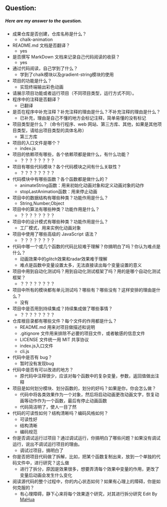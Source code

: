 <body marginheight="0"><h2>Question:</h2>
<h5>Here are my answer to the question.</h5>
<ul>
<li>成果仓库是否创建，仓库名称是什么？<ul>
<li>chalk-animation</li>
</ul>
</li>
<li>README.md 文档是否翻译？<ul>
<li>yes</li>
</ul>
</li>
<li>是否撰写 MarkDown 文档来记录自己代码阅读的收获？<ul>
<li>yes</li>
</ul>
</li>
<li>通过代码阅读，自己学到了什么？<ul>
<li>学到了chalk模块以及gradient-string模块的使用</li>
</ul>
</li>
<li>项目的功能是什么？<ul>
<li>实现终端输出彩色动画</li>
</ul>
</li>
<li>请展示项目功能或者运行项目（不同项目类型，运行方式不同）。 </li>
<li>程序中的注释是否翻译？<ul>
<li>已翻译</li>
</ul>
</li>
<li>是否在程序中补充注释？补充注释的理由是什么？不补充注释的理由是什么？<ul>
<li>已补充，理由是自己不懂的地方会标记注释，简单易懂的没有标记</li>
</ul>
</li>
<li>项目类型是什么？（命令行程序、web 网站、第三方库、其他，如果是其他项目类型，请给出项目类型的具体名称）<ul>
<li>第三方库</li>
</ul>
</li>
<li>项目的入口文件是哪个？<ul>
<li>index.js</li>
</ul>
</li>
<li>项目的依赖项有哪些，各个依赖项都是做什么，有什么功能？<ul>
<li>？？？？？？？？</li>
</ul>
</li>
<li>项目有哪些代码模块？各个代码模块之间有什么关联性？<ul>
<li>？？？？？？？？</li>
</ul>
</li>
<li>代码模块中有哪些函数？各个函数都是做什么的？<ul>
<li>animateString函数：用来初始化动画对象和定义动画对象的动作</li>
<li>stopLastAnimation函数：用来停止动画</li>
</ul>
</li>
<li>项目中的数据结构有哪些种类？功能作用是什么？<ul>
<li>String,Number,Object</li>
</ul>
</li>
<li>项目中的算法有哪些种类？功能作用是什么？<ul>
<li>？？？？？？？？</li>
</ul>
</li>
<li>项目中的设计模式有哪些种类？功能作用是什么？<ul>
<li>工厂模式，用来实例化动画对象</li>
</ul>
</li>
<li>项目中使用了哪些高级的 JavaScript 语法？<ul>
<li>？？？？？？？？</li>
</ul>
</li>
<li>代码中哪一个或几个函数的代码比较难于理解？你搞明白了吗？你认为难点是什么？<ul>
<li>动画效果中的glitch效果和radar效果难于理解</li>
<li>难点是函数中变量设置太多，无法直接读出每个变量设置的意义</li>
</ul>
</li>
<li>项目中用到自动化测试吗？用到自动化测试框架了吗？用的是哪个自动化测试框架？<ul>
<li>？？？？？？？？</li>
</ul>
</li>
<li>项目中所有的模块都有单元测试吗？哪些有？哪些没有？这样安排的理由是什么？<ul>
<li>没有</li>
</ul>
</li>
<li>项目中是否用到持续集成？持续集成做了哪些事情？<ul>
<li>？？？？？？？？</li>
</ul>
</li>
<li>仓库根目录都有哪些文件？每个文件的作用都是什么？<ul>
<li>README.md 用来对项目做描述和说明</li>
<li>.gitignore 文件用来排除不必要的项目文件，或者敏感的信息文件</li>
<li>LICENSE 文件统一用 MIT 共享协议</li>
<li>index.js入口文件</li>
<li>cli.js</li>
</ul>
</li>
<li>代码中是否有 bug？<ul>
<li>暂时没有发现bug</li>
</ul>
</li>
<li>代码中是否有可以改进的地方？<ul>
<li>原代码中注释很少，应该对每个函数中的复杂变量，参数，返回值做出注释</li>
</ul>
</li>
<li>项目是如何划分模块、划分函数的，划分的好吗？如果是你，你会怎么做？<ul>
<li>代码中将各类效果作为一个对象，然后将启动动画更改动画文字，恢复动画等动作作为一个函数，最后有停止动画函数</li>
<li>代码简洁明了，使人一目了然</li>
</ul>
</li>
<li>代码的可读性如何？结构清晰吗？编码风格如何？<ul>
<li>可读性好</li>
<li>结构清晰</li>
<li>编码规范</li>
</ul>
</li>
<li>你是否调试运行过项目？通过调试运行，你搞明白了哪些问题？如果没有调试运行，说出不调试运行项目的理由。<ul>
<li>调试过项目，搞明白了</li>
</ul>
</li>
<li>你是否把项目代码做了拆解，比如，把某个函数复制出来，放到一个单独的代码文件中，进行研究？这么做<ul>
<li>进行了拆分，原因是效果很多，想要弄清每个效果中变量的作用，更改了变量后动画会发生什么变化</li>
</ul>
</li>
<li>阅读源代码的整个过程中，你的内心状态如何？如果有心理上的障碍，你是如何克服的？<ul>
<li>有心理障碍，静下心来将每个效果逐个研究，对其进行拆分研究
Edit By <a href="http://mahua.jser.me">MaHua</a></li>
</ul>
</li>
</ul>
</body></html>
